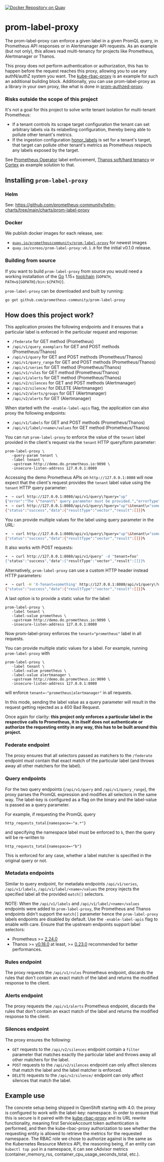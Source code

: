[![Docker Repository on Quay](https://quay.io/repository/prometheuscommunity/prom-label-proxy/status "Docker Repository on Quay")](https://quay.io/repository/prometheuscommunity/prom-label-proxy)

# prom-label-proxy

The prom-label-proxy can enforce a given label in a given PromQL query, in Prometheus API responses or in Alertmanager API requests. As an example (but not only),
this allows read multi-tenancy for projects like Prometheus, Alertmanager or Thanos.

This proxy does not perform authentication or authorization, this has to happen before the request reaches this proxy, allowing you to use any authN/authZ system you want. The [kube-rbac-proxy](https://github.com/brancz/kube-rbac-proxy) is an example for such an additional building block. Additionally, you can use prom-label-proxy as a library in your own proxy, like what is done in [prom-authzed-proxy](https://github.com/authzed/prom-authzed-proxy).

### Risks outside the scope of this project

It's not a goal for this project to solve write tenant isolation for multi-tenant Prometheus:

* If a tenant controls its scrape target configuration the tenant can set arbitrary labels via its relabelling configuration, thereby being able to pollute other tenant's metrics.
* If the ingestion configuration [honor_labels](https://prometheus.io/docs/prometheus/latest/configuration/configuration/#scrape_config) is set for a tenant's target, that target can pollute other tenant's metrics as Prometheus respects any labels exposed by the target.

See [Prometheus Operator](https://github.com/prometheus-operator/prometheus-operator) label enforcement, [Thanos soft/hard tenancy](https://thanos.io/tip/proposals/201812_thanos-remote-receive.md/#architecture) or [Cortex](https://cortexmetrics.io/) as example solution to that.

## Installing `prom-label-proxy`

### Helm

See: https://github.com/prometheus-community/helm-charts/tree/main/charts/prom-label-proxy

### Docker

We publish docker images for each release, see:

* [`quay.io/prometheuscommunity/prom-label-proxy`](https://quay.io/repository/prometheuscommunity/prom-label-proxy?tab=tags) for newest images
* `quay.io/coreos/prom-label-proxy:v0.1.0` for the initial v0.1.0 release.

### Building from source

If you want to build `prom-label-proxy` from source you would need a working installation of
the [Go](https://golang.org/) 1.15+ [toolchain](https://github.com/golang/tools) (`GOPATH`, `PATH=${GOPATH}/bin:${PATH}`).

`prom-label-proxy` can be downloaded and built by running:

```bash
go get github.com/prometheus-community/prom-label-proxy
```

## How does this project work?

This application proxies the following endpoints and it ensures that a particular label is enforced in the particular request and response:

* `/federate` for GET method (Prometheus)
* `/api/v1/query_exemplars` for GET and POST methods (Prometheus/Thanos)
* `/api/v1/query` for GET and POST methods (Prometheus/Thanos)
* `/api/v1/query_range` for GET and POST methods (Prometheus/Thanos)
* `/api/v1/series` for GET method (Prometheus/Thanos)
* `/api/v1/rules` for GET method (Prometheus/Thanos)
* `/api/v1/alerts` for GET method (Prometheus/Thanos)
* `/api/v2/silences` for GET and POST methods (Alertmanager)
* `/api/v2/silence/` for DELETE (Alertmanager)
* `/api/v2/alerts/groups` for GET (Alertmanager)
* `/api/v2/alerts` for GET (Alertmanager)

When started with the `-enable-label-apis` flag, the application can also proxy the following endpoints:

* `/api/v1/labels` for GET and POST methods (Prometheus/Thanos)
* `/api/v1/label/<name>/values` for GET method (Prometheus/Thanos)

You can run `prom-label-proxy` to enforce the value of the `tenant` label
provided in the client's request via the `tenant` HTTP query/form parameter:

```
prom-label-proxy \
   -query-param tenant \
   -label tenant \
   -upstream http://demo.do.prometheus.io:9090 \
   -insecure-listen-address 127.0.0.1:8080
```

Accessing the demo Prometheus APIs on `http://127.0.0.1:8080` will now expect
that the client's request provides the `tenant` label value using the `tenant`
HTTP query parameter:

```bash
➜  ~ curl http://127.0.0.1:8080/api/v1/query\?query="up"
{"error":"The \"tenant\" query parameter must be provided.","errorType":"prom-label-proxy","status":"error"}
➜  ~ curl http://127.0.0.1:8080/api/v1/query\?query="up"\&tenant\="something"
{"status":"success","data":{"resultType":"vector","result":[]}}%
```

You can provide multiple values for the label using query parameter in the URL:

```bash
➜  ~ curl http://127.0.0.1:8080/api/v1/query\?query="up"\&tenant\="something"\&tenant\="anything"
{"status":"success","data":{"resultType":"vector","result":[]}}%
```

It also works with POST requests:

```bash
➜  ~ curl http://127.0.0.1:8080/api/v1/query" -d "tenant=foo"
{"status":"success","data":{"resultType":"vector","result":[]}}%
```

Alternatively, `prom-label-proxy` can use a custom HTTP header instead HTTP parameters:

```bash
➜  ~ curl -H 'X-Tenant=something' http://127.0.0.1:8080/api/v1/query\?query="up"
{"status":"success","data":{"resultType":"vector","result":[]}}%
```

A last option is to provide a static value for the label:

```
prom-label-proxy \
   -label tenant \
   -label-value prometheus \
   -upstream http://demo.do.prometheus.io:9090 \
   -insecure-listen-address 127.0.0.1:8080
```

Now prom-label-proxy enforces the `tenant="prometheus"` label in all requests.

You can provide multiple static values for a label. For example, running `prom-label-proxy` with
```
prom-label-proxy \
   -label tenant \
   -label-value prometheus \
   -label-value alertmanager \
   -upstream http://demo.do.prometheus.io:9090 \
   -insecure-listen-address 127.0.0.1:8080
```
will enforce `tenant=~"prometheus|alertmanager"` in all requests.

In this mode, sending the label value as a query parameter will result in the request getting rejected as a 400 Bad Request.

Once again for clarity: **this project only enforces a particular label in the respective calls to Prometheus, it in itself does not authenticate or
authorize the requesting entity in any way, this has to be built around this project.**

### Federate endpoint

The proxy ensures that all selectors passed as matchers to the `/federate` endpoint _must_ contain that exact match of the particular label (and throws away all other matchers for the label).

### Query endpoints

For the two query endpoints (`/api/v1/query` and `/api/v1/query_range`), the proxy parses the PromQL expression and modifies all selectors in the same way. The label-key is configured as a flag on the binary and the label-value is passed as a query parameter.

For example, if requesting the PromQL query

```
http_requests_total{namespace=~"a.*"}
```

and specifying the namespace label must be enforced to `b`, then the query will be re-written to


```
http_requests_total{namespace=~"b"}
```

This is enforced for any case, whether a label matcher is specified in the original query or not.

### Metadata endpoints

Similar to query endpoint, for metadata endpoints `/api/v1/series`, `/api/v1/labels`, `/api/v1/label/<name>/values` the proxy injects the specified label all the provided `match[]` selectors.

NOTE: When the `/api/v1/labels` and `/api/v1/label/<name>/values` endpoints were added to `prom-label-proxy`, the Prometheus and Thanos endpoints didn't support the `match[]` parameter hence the `prom-label-proxy` labels endpoints are disabled by default. Use the `-enable-label-apis` flag to enable with care. Ensure that the upstream endpoints support label selectors:
* Prometheus >= [2.24.0](https://github.com/prometheus/prometheus/releases/tag/v2.24.0)
* Thanos >= [v0.18.0](https://github.com/thanos-io/thanos/releases/tag/v0.18.0) at least, >= [0.23.0](https://github.com/thanos-io/thanos/releases/tag/v0.23.0) recommended for better performances.

### Rules endpoint

The proxy requests the `/api/v1/rules` Prometheus endpoint, discards the rules that don't contain an exact match of the label and returns the modified response to the client.

### Alerts endpoint

The proxy requests the `/api/v1/alerts` Prometheus endpoint, discards the rules that don't contain an exact match of the label and returns the modified response to the client.

### Silences endpoint

The proxy ensures the following:

* `GET` requests to the `/api/v2/silences` endpoint contain a `filter` parameter that matches exactly the particular label and throws away all other matchers for the label.
* `POST` requests to the `/api/v2/silences` endpoint can only affect silences that match the label and the label matcher is enforced.
* `DELETE` requests to the `/api/v2/silence/` endpoint can only affect silences that match the label.

## Example use

The concrete setup being shipped in OpenShift starting with 4.0: the proxy is configured to work with the label-key: namespace. In order to ensure that this is secure is it paired with the [kube-rbac-proxy](https://github.com/brancz/kube-rbac-proxy) and its URL rewrite functionality, meaning first ServiceAccount token authentication is performed, and then the kube-rbac-proxy authorization to see whether the requesting entity is allowed to retrieve the metrics for the requested namespace. The RBAC role we chose to authorize against is the same as the Kubernetes Resource Metrics API, the reasoning being, if an entity can `kubectl top pod` in a namespace, it can see cAdvisor metrics (container_memory_rss, container_cpu_usage_seconds_total, etc.).
